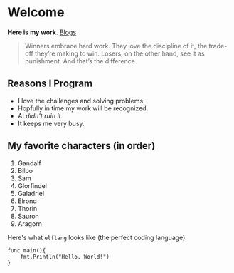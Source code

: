 # Welcome

**Here is my work**. [Blogs](/content)

> Winners embrace hard work. They love the discipline of it, the trade-off they’re making to win. Losers, on the other hand, see it as punishment. And that’s the difference.

## Reasons I Program

* I love the challenges and solving problems.
* Hopfully in time my work will be recognized.
* AI *didn't ruin it*.
* It keeps me very busy.

## My favorite characters (in order)

1. Gandalf
2. Bilbo
3. Sam
4. Glorfindel
5. Galadriel
6. Elrond
7. Thorin
8. Sauron
9. Aragorn

Here's what `elflang` looks like (the perfect coding language):

```
func main(){
    fmt.Println("Hello, World!")
}
```